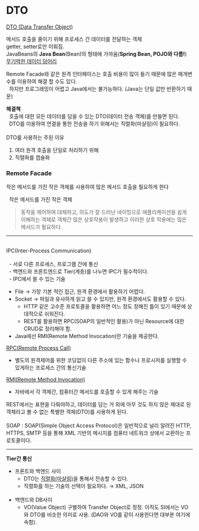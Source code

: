 # DTO 

[DTO (Data Transfer Object)](https://martinfowler.com/eaaCatalog/dataTransferObject.html)

메서드 호출을 줄이기 위해 프로세스 간 데이터를 전달하는 객체<br>
getter, setter로만 이뤄짐.<br>
JavaBeans의 **Java Bean**(Bean)의 형태에 가까움(**Spring Bean, POJO와 다름!**)<br>
[무기력한 데이터 덩어리](https://martinfowler.com/bliki/AnemicDomainModel.html)

Remote Facade와 같은 원격 인터페이스는 호출 비용이 많이 들기 때문에 많은 매개변수를 이용하여 해결 할 수도 있다.<br>
&nbsp; 하지만 프로그래밍이 어렵고 Java에서는 불가능하다. (Java는 단일 값만 반환하기 때문)<vr>

**해결책**<br>
&nbsp; 호출에 대한 모든 데이터를 담을 수 있는 DTO(데이터 전송 객체)를 만들면 된다.<br>
&nbsp; DTO를 이용하여 연결을 통한 전송을 하기 위해서는 직렬화(마샬링)이 필요하다.
<br><br>
DTO를 사용하는 주된 이유<br>
1. 여러 원격 호출을 단일로 처리하기 위해
2. 직렬화를 캡슐화

### Remote Facade
작은 메서드를 가진 작은 객체를 사용하여 많은 메서드 호출을 필요하게 한다<br>

&nbsp; 작은 메서드를 가진 작은 객체
> 동작을 제어하여 대체하고, 의도가 잘 드러난 네이밍으로 애플리케이션을 쉽게 이해하는 객체로 객체간 많은 상호작용이 발생하고 이러한 상호 작용에는 많은 메서드가 필요하다.
---
<br>
IPC(Inter-Process Communication) 
<br><br>
&nbsp; - 서로 다른 프로세스, 프로그램 간에 통신<br>
&nbsp; - 백엔드와 프론트엔드로 Tier(계층)를 나누면 IPC가 필수적이다.<br>
&nbsp; - IPC에서 쓸 수 있는 기술<br>

- File &rarr; 가장 기본 적인 접근, 원격 환경에서 활용하기 어렵다.
- Socket &rarr; 파일과 유사하게 읽고 쓸 수 있지만, 원격 환경에서도 활용할 수 있다.
  + HTTP 같은 고수준 프로토콜을 활용하면 어느 정도 정해진 틀이 있기 때문에 상대적으로 쉬워진다.
  + REST를 활용하면 RPC(SOAP의 일반적인 활용)가 아닌 Resource에 대한 CRUD로 정리해야 함.
- Java에선 RMI(Remote Method Invocation)란 기술을 제공한다.

[RPC(Remote Process Call)](https://ko.wikipedia.org/wiki/%EC%9B%90%EA%B2%A9_%ED%94%84%EB%A1%9C%EC%8B%9C%EC%A0%80_%ED%98%B8%EC%B6%9C)<br> 
  - 별도의 원격제어를 위한 코딩없이 다른 주소에 있는 함수나 프로시저를 실행할 수 있게하는 프로세스 간의 통신기술

[RMI(Remote Method Invocation)](https://ko.wikipedia.org/wiki/%EC%9E%90%EB%B0%94_%EC%9B%90%EA%B2%A9_%ED%95%A8%EC%88%98_%ED%98%B8%EC%B6%9C)<br>
  - 자바에서 각 객체간, 컴퓨터간 메서드를 호출할 수 있게 해주는 기술

REST에서는 표현을 다뤄야하고, 데이터를 담는 거 외에 아무 것도 하지 않은 제대로 된 객체라고 볼 수 없는 특별한 객체(DTO)를 사용하게 된다.<br><br>
SOAP : SOAP(Simple Object Access Protocol)은 일반적으로 널리 알려진 HTTP, HTTPS, SMTP 등을 통해 XML 기반의 메시지를 컴퓨터 네트워크 상에서 교환하는 프로토콜이다. 

---

**Tier간 통신**
<br>
- 프론트와 백엔드 사이
  + DTO는 [직렬화(마샬링)](/backend-survival/study/week3/Serialization.md)을 통해서 전송할 수 있다.
  + 직렬화를 하는 기술의 선택이 필요하다. &rarr; XML, JSON<br><br>
- 백엔드와 DB사이
  + VO(Value Object) 구별하여 Transfer Object로 정정. 아직도 SI에서는 VO와 DTO를 비슷한 의미로 사용. (DAO와 VO를 같이 사용한다면 대부분 여기에 속함).











